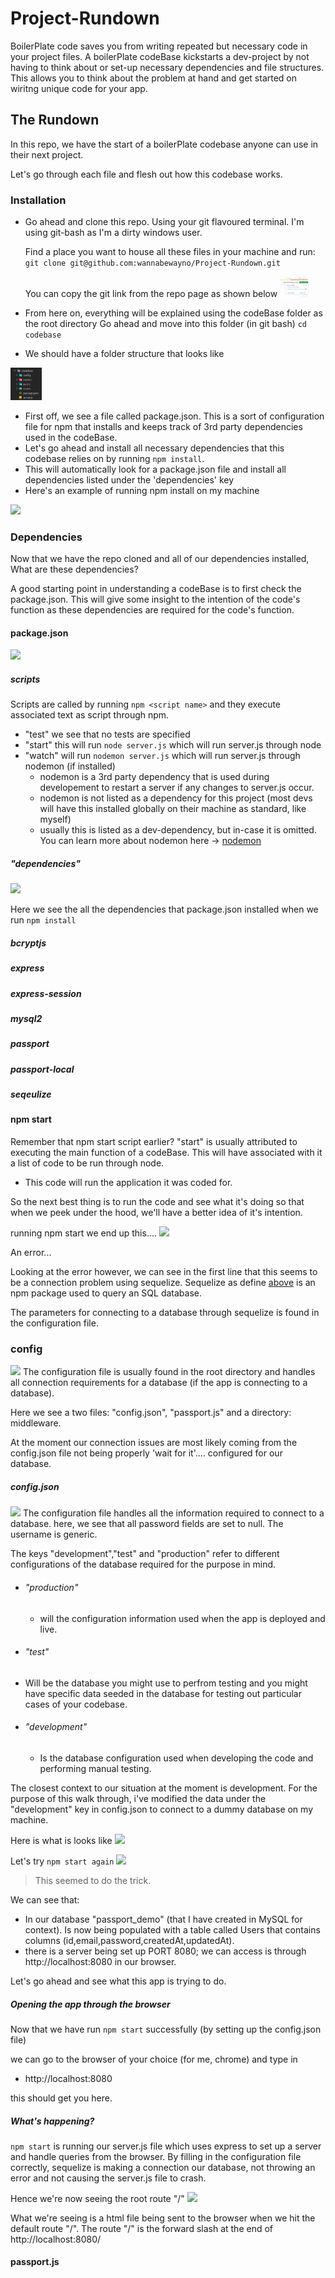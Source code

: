 # Project-Rundown
BoilerPlate code saves you from writing repeated but necessary code in your project files.
A boilerPlate codeBase kickstarts a dev-project by not having to think about or set-up necessary dependencies and file structures. This allows you to think about the problem at hand and get started on wiritng unique code for your app.

## The Rundown
In this repo, we have the start of a boilerPlate codebase anyone can use in their next project.

Let's go through each file and flesh out how this codebase works.

### Installation
* Go ahead and clone this repo. Using your git flavoured terminal.
    I'm using git-bash as I'm a dirty windows user.

    Find a place you want to house all these files in your machine and run:
    ``` git clone git@github.com:wannabewayno/Project-Rundown.git ```

    You can copy the git link from the repo page as shown below
    <img style="max-width:50px; text-align:center;" src="./images/git-clone.PNG"/>

* From here on, everything will be explained using the codeBase folder as the root directory
    Go ahead and move into this folder (in git bash) ``` cd codebase ```
* We should have a folder structure that looks like 
   
<img style="width:50px; text-align=center;" src="./images/folder-structure.PNG"/>

* First off, we see a file called package.json. This is a sort of configuration file for npm that installs and keeps track of 3rd party dependencies used in the codeBase.
* Let's go ahead and install all necessary dependencies that this codebase relies on by running
 ``` npm install ```.
* This will automatically look for a package.json file and install all dependencies listed under the 'dependencies' key 
* Here's an example of running npm install on my machine
  
<img src="./images/npm-install.PNG"/>

### Dependencies
Now that we have the repo cloned and all of our dependencies installed,
What are these dependencies?

A good starting point in understanding a codeBase is to first check the package.json. This will give some insight to the intention of the code's function as these dependencies are required for the code's function. 


#### package.json
<img src="./images/package-json.PNG"/>

##### scripts

Scripts are called by running ```npm <script name>``` and they execute associated text as script through npm.
  * "test" we see that no tests are specified
  * "start" this will run ```node server.js``` which will run server.js through node
  * "watch" will run ```nodemon server.js``` which will run server.js through nodemon (if installed)
    * nodemon is a 3rd party dependency that is used during developement to restart a server if any changes to server.js occur.
    * nodemon is not listed as a dependency for this project (most devs will have this installed globally on their machine as standard, like myself)
    * usually this is listed as a dev-dependency, but in-case it is omitted. You can learn more about nodemon here -> <a href="https://www.npmjs.com/package/nodemon">nodemon</a> 


##### "dependencies"
<img src="./images/dependencies.PNG"/> 

Here we see the all the dependencies that package.json installed when we run ```npm install```

##### bcryptjs

##### express

##### express-session

##### mysql2

##### passport

##### passport-local

##### seqeulize

#### npm start
 Remember that npm start script earlier? "start" is usually attributed to executing the main function of a codeBase. This will have associated with it a list of code to be run through node.
  * This code will run the application it was coded for. 

 So the next best thing is to run the code and see what it's doing so that when we peek under the hood, we'll have a better idea of it's intention.

 running npm start we end up this....
 <img src="./images/npm-start.PNG"/>

 An error...

 Looking at the error however, we can see in the first line that this seems to be a connection problem using sequelize. Sequelize as define <a href="/sequalize">above</a> is an npm package used to query an SQL database. 

 The parameters for connecting to a database through sequelize is found in the configuration file. 

 ### config 
 <img src="./images/config"/>
 The configuration file is usually found in the root directory and handles all connection requirements for a database (if the app is connecting to a database).

 Here we see a two files: "config.json", "passport.js" and a directory: middleware.

 At the moment our connection issues are most likely coming from the config.json file not being properly 'wait for it'.... configured for our database. 

 ##### config.json
 <img src="images/config-json"/>
 The configuration file handles all the information required to connect to a database.
 here, we see that all password fields are set to null.
 The username is generic.

 The keys "development","test" and "production" refer to different configurations of the database required for the purpose in mind.
 
* ###### "production" 
  * will the configuration information used when the app is deployed and live. 

* ###### "test"
 * Will be the database you might use to perfrom testing and you might have specific data seeded in the database for testing out particular cases of your codebase.

* ###### "development" 
  * Is the database configuration used when developing the code and performing manual testing.

The closest context to our situation at the moment is development. For the purpose of this walk through, i've modified the data under the "development" key in config.json to connect to a dummy database on my machine.

Here is what is looks like
<img src="./images/config-json-development"/>

Let's try ```npm start again```
<img src="./images/npm-start-working"/>

> This seemed to do the trick.

We can see that:
* In our database "passport_demo" (that I have created in MySQL for context). Is now being populated with a table called Users that contains columns (id,email,password,createdAt,updatedAt).
* there is a server being set up PORT 8080; we can access is through http://localhost:8080 in our browser.

Let's go ahead and see what this app is trying to do.

##### Opening the app through the browser

Now that we have run ```npm start``` successfully (by setting up the config.json file)

we can go to the browser of your choice (for me, chrome) and type in 
* http://localhost:8080

this should get you here.


##### What's happening?
```npm start``` is running our server.js file which uses express to set up a server and handle queries from the browser. 
By filling in the configuration file correctly, sequelize is making a connection our database, not throwing an error and not causing the server.js file to crash.

Hence we're now seeing the root route "/"
<img src="./images/route-default"/>

What we're seeing is a html file being sent to the browser when we hit the default route "/".
The route "/" is the forward slash at the end of http://localhost:8080/

#### passport.js









